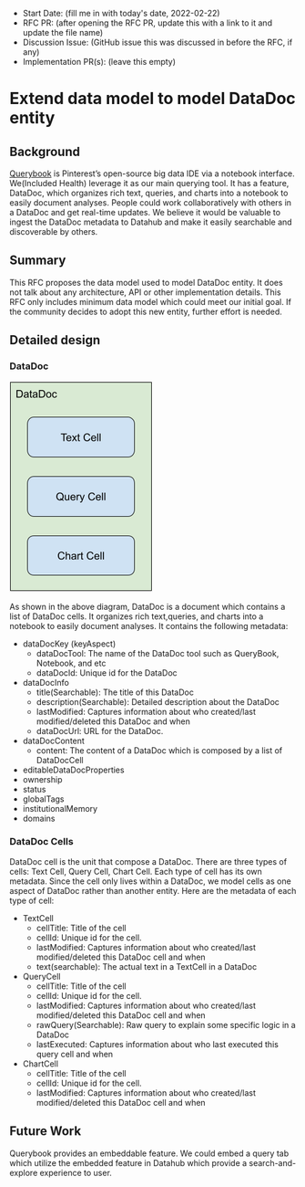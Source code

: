 - Start Date: (fill me in with today's date, 2022-02-22)
- RFC PR: (after opening the RFC PR, update this with a link to it and update the file name)
- Discussion Issue: (GitHub issue this was discussed in before the RFC, if any)
- Implementation PR(s): (leave this empty)

# Extend data model to model DataDoc entity 

## Background
[Querybook](https://www.querybook.org/) is Pinterest’s open-source big data IDE via a notebook interface. 
We(Included Health) leverage it as our main querying tool. It has a feature, DataDoc, which organizes rich text, 
queries, and charts into a notebook to easily document analyses. People could work collaboratively with others in a 
DataDoc and get real-time updates. We believe it would be valuable to ingest the DataDoc metadata to Datahub and make
it easily searchable and discoverable by others.

## Summary
This RFC proposes the data model used to model DataDoc entity. It does not talk about any architecture, API or other 
implementation details. This RFC only includes minimum data model which could meet our initial goal. If the community 
decides to adopt this new entity, further effort is needed.

## Detailed design

### DataDoc 
![DataDoc High Level Model](datadoc-high-level-model.png) 

As shown in the above diagram, DataDoc is a document which contains a list of DataDoc cells. It organizes rich text,queries, and charts into a notebook 
to easily document analyses. It contains the following metadata:
- dataDocKey (keyAspect)
    - dataDocTool: The name of the DataDoc tool such as QueryBook, Notebook, and etc
    - dataDocId: Unique id for the DataDoc
- dataDocInfo
    - title(Searchable): The title of this DataDoc
    - description(Searchable): Detailed description about the DataDoc
    - lastModified: Captures information about who created/last modified/deleted this DataDoc and when
    - dataDocUrl: URL for the DataDoc.
- dataDocContent
    - content: The content of a DataDoc which is composed by a list of DataDocCell
- editableDataDocProperties
- ownership
- status
- globalTags
- institutionalMemory
- domains 

### DataDoc Cells
DataDoc cell is the unit that compose a DataDoc. There are three types of cells: Text Cell, Query Cell, Chart Cell. Each 
type of cell has its own metadata. Since the cell only lives within a DataDoc, we model cells as one aspect of DataDoc
rather than another entity. Here are the metadata of each type of cell:
- TextCell
    - cellTitle: Title of the cell
    - cellId: Unique id for the cell.
    - lastModified: Captures information about who created/last modified/deleted this DataDoc cell and when
    - text(searchable): The actual text in a TextCell in a DataDoc
- QueryCell
    - cellTitle: Title of the cell
    - cellId: Unique id for the cell.
    - lastModified: Captures information about who created/last modified/deleted this DataDoc cell and when
    - rawQuery(Searchable): Raw query to explain some specific logic in a DataDoc
    - lastExecuted: Captures information about who last executed this query cell and when
- ChartCell
    - cellTitle: Title of the cell
    - cellId: Unique id for the cell.
    - lastModified: Captures information about who created/last modified/deleted this DataDoc cell and when

## Future Work
Querybook provides an embeddable feature. We could embed a query tab which utilize the embedded feature in Datahub 
which provide a search-and-explore experience to user.
